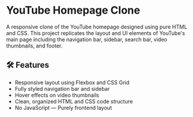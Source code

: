 # YouTube Homepage Clone

A responsive clone of the YouTube homepage designed using pure HTML and CSS. This project replicates the layout and UI elements of YouTube's main page including the navigation bar, sidebar, search bar, video thumbnails, and footer.

## 🛠️ Features

- Responsive layout using Flexbox and CSS Grid
- Fully styled navigation bar and sidebar
- Hover effects on video thumbnails
- Clean, organized HTML and CSS code structure
- No JavaScript — Purely frontend layout



